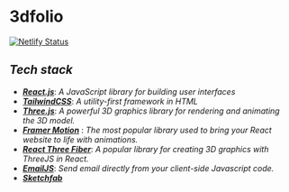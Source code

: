 # 3dfolio

[![Netlify Status](https://api.netlify.com/api/v1/badges/4d6bb832-989c-4254-8e13-0225865cc46c/deploy-status)](https://app.netlify.com/sites/zhijie92/deploys)


## ***Tech stack***
- ***_[React.js](https://reactjs.org/)_***: _A JavaScript library for building user interfaces_
- [***TailwindCSS***](https://tailwindcss.com): _A utility-first framework in HTML_
- ***_[Three.js](https://threejs.org/)_***: _A powerful 3D graphics library for rendering and animating the 3D model._
- ***_[Framer Motion](https://www.framer.com/motion/)_*** : _The most popular library used to bring your React website to life with animations._
- ***_[React Three Fiber](https://docs.pmnd.rs/react-three-fiber/getting-started/introduction)_***: _A popular library for creating 3D graphics with ThreeJS in React._
- ***_[EmailJS](https://www.emailjs.com/)_***: _Send email directly from your client-side Javascript code._
- ***_[Sketchfab](https://sketchfab.com/3d-models?date=week&features=downloadable&sort_by=-likeCount)_***
